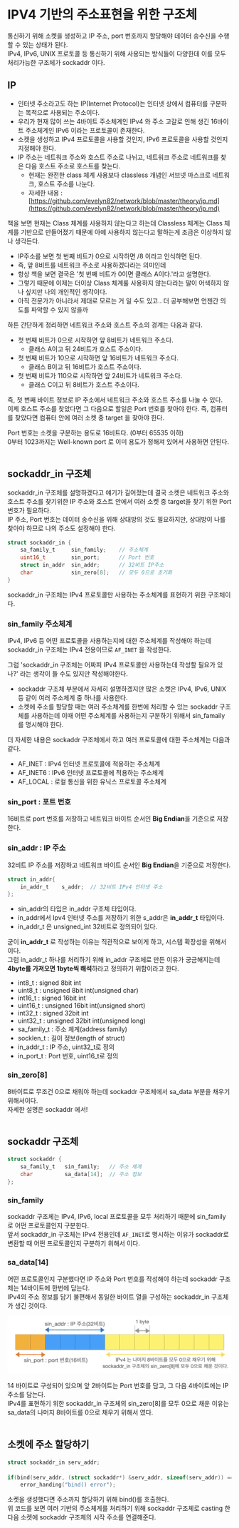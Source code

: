 # IPV4 기반의 주소표현을 위한 구조체

통신하기 위해 소켓을 생성하고 IP 주소, port 번호까지 할당해야 데이터 송수신을 수행할 수 있는 상태가 된다.<br>
IPv4, IPv6, UNIX 프로토콜 등 통신하기 위해 사용되는 방식들이 다양한데 이를 모두 처리가능한 구조체가 sockaddr 이다.<br>

## IP

- 인터넷 주소라고도 하는 IP(Internet Protocol)는 인터넷 상에서 컴퓨터를 구분하는 목적으로 사용되는 주소이다.
- 우리가 현재 많이 쓰는 4바이트 주소체계인 IPv4 와 주소 고갈로 인해 생긴 16바이트 주소체계인 IPv6 이라는 프로토콜이 존재한다.
- 소켓을 생성하고 IPv4 프로토콜을 사용할 것인지, IPv6 프로토콜을 사용할 것인지 지정해야 한다.
- IP 주소는 네트워크 주소와 호스트 주소로 나뉘고, 네트워크 주소로 네트워크를 찾은 다음 호스트 주소로 호스트를 찾는다.
  - 현재는 완전한 class 체계 사용보다 classless 개념인 서브넷 마스크로 네트워크, 호스트 주소를 나눈다.
  - 자세한 내용 : [https://github.com/evelyn82/network/blob/master/theory/ip.md](https://github.com/evelyn82/network/blob/master/theory/ip.md)

책을 보면 현재는 Class 체계를 사용하지 않는다고 하는데 Classless 체계는 Class 체계를 기반으로 만들어졌기 때문에 아예 사용하지 않는다고 말하는게 조금은 이상하지 않나 생각든다.<br>

- IP주소를 보면 첫 번째 비트가 0으로 시작하면 /8 이라고 인식하면 된다.
- 즉, 앞 8비트를 네트워크 주소로 사용하겠다라는 의미인데
- 항상 책을 보면 결국은 '첫 번째 비트가 0이면 클래스 A이다.'라고 설명한다.
- 그렇기 때문에 이제는 더이상 Class 체계룰 사용하지 않는다라는 말이 어색하지 않나 싶지만 나의 개인적인 생각이다.
- 아직 전문가가 아니라서 제대로 모르는 거 일 수도 있고.. 더 공부해보면 언젠간 의도를 파악할 수 있지 않을까

하튼 간단하게 정리하면 네트워크 주소와 호스트 주소의 경계는 다음과 같다.

- 첫 번째 비트가 0으로 시작하면 앞 8비트가 네트워크 주소다. 
  - 클래스 A이고 뒤 24비트가 호스트 주소이다.
- 첫 번째 비트가 10으로 시작하면 앞 16비트가 네트워크 주소다. 
  - 클래스 B이고 뒤 16비트가 호스트 주소이다.
- 첫 번째 비트가 110으로 시작하면 앞 24비트가 네트워크 주소다.
  - 클래스 C이고 뒤 8비트가 호스트 주소이다.

즉, 첫 번째 바이트 정보로 IP 주소에서 네트워크 주소와 호스트 주소를 나눌 수 있다.<br>
이제 호스트 주소를 찾았다면 그 다음으로 할일은 Port 번호를 찾아야 한다. 즉, 컴퓨터를 찾았다면 컴퓨터 안에 여러 소켓 중 target 을 찾아야 한다.<br>

Port 번호는 소켓을 구분하는 용도로 16비트다. (0부터 65535 이하)<br>
0부터 1023까지는 Well-known port 로 이미 용도가 정해져 있어서 사용하면 안된다.<br><br>

## sockaddr_in 구조체

sockaddr_in 구조체를 설명하겠다고 얘기가 길어졌는데 결국 소켓은 네트워크 주소와 호스트 주소를 찾기위한 IP 주소와 호스트 안에서 여러 소켓 중 target을 찾기 위한 Port 번호가 필요하다.<br>
IP 주소, Port 번호는 데이터 송수신을 위해 상대방의 것도 필요하지만, 상대방이 나를 찾아야 하므로 나의 주소도 설정해야 한다.<br>

```c
struct sockaddr_in {
    sa_family_t     sin_family;    // 주소체계
    uint16_t        sin_port;      // Port 번호
    struct in_addr  sin_addr;      // 32비트 IP주소
    char            sin_zero[8];   // 모두 0으로 초기화
}
```

sockaddr_in 구조체는 IPv4 프로토콜만 사용하는 주소체계를 표현하기 위한 구조체이다.<br>

### sin_family 주소체계

IPv4, IPv6 등 어떤 프로토콜을 사용하는지에 대한 주소체계를 작성해야 하는데 sockaddr_in 구조체는 IPv4 전용이므로 ```AF_INET``` 을 작성한다.<br>

그럼 'sockaddr_in 구조체는 어짜피 IPv4 프로토콜만 사용하는데 작성할 필요가 있나?' 라는 생각이 들 수도 있지만 작성해야한다.<br>

- sockaddr 구조체 부분에서 자세히 설명하겠지만 많은 소켓은 IPv4, IPv6, UNIX 등 같이 여러 주소체계 중 하나를 사용한다.
- 소켓에 주소를 할당할 때는 여러 주소체계를 한번에 처리할 수 있는 sockaddr 구조체를 사용하는데 이때 어떤 주소체계를 사용하는지 구분하기 위해서 sin_famaily 를 명시해야 한다.

더 자세한 내용은 sockaddr 구조체에서 하고 여러 프로토콜에 대한 주소체계는 다음과 같다.<br>

- AF_INET : IPv4 인터넷 프로토콜에 적용하는 주소체계
- AF_INET6 : IPv6 인터넷 프로토콜에 적용하는 주소체계
- AF_LOCAL : 로컬 통신을 위한 유닉스 프로토콜 주소체계

### sin_port : 포트 번호

16비트로 port 번호를 저장하고 네트워크 바이트 순서인 **Big Endian**을 기준으로 저장한다.<br>

### sin_addr :  IP 주소

32비트 IP 주소를 저장하고 네트워크 바이트 순서인 **Big Endian**을 기준으로 저장한다.<br>

```c
struct in_addr{
    in_addr_t    s_addr;  // 32비트 IPv4 인터넷 주소
};  
```

- sin_addr의 타입은 in_addr 구조체 타입이다.
- in_addr에서 Ipv4 인터넷 주소를 저장하기 위한 s_addr은 **in_addr_t** 타입이다.
- in_addr_t 은 unsigned_int 32비트로 정의되어 있다.

굳이 **in_addr_t** 로 작성하는 이유는 직관적으로 보이게 하고, 시스템 확장성을 위해서 이다.<br>
그럼 in_addr_t 하나를 처리하기 위해 in_addr 구조체로 만든 이유가 궁금해지는데 **4byte를 가져오면 1byte씩 해석**하라고 정의하기 위함이라고 한다.<br>

- int8_t : signed 8bit int
- uint8_t : unsigned 8bit int(unsigned char)
- int16_t : signed 16bit int
- uint16_t : unsigned 16bit int(unsigned short)
- int32_t : signed 32bit int
- uint32_t : unsigned 32bit int(unsigned long)
- sa_family_t : 주소 체계(address family)
- socklen_t : 길이 정보(length of struct)
- in_addr_t : IP 주소, uint32_t로 정의
- in_port_t : Port 번호, uint16_t로 정의

### sin_zero[8]

8바이트로 무조건 0으로 채워야 하는데 sockaddr 구조체에서 sa_data 부분을 채우기 위해서이다.<br>
자세한 설명은 sockaddr 에서!<br><br>

## sockaddr 구조체

```c
struct sockaddr {
    sa_family_t   sin_family;   // 주소 체계
    char          sa_data[14];  // 주소 정보
};
```

### sin_family

sockaddr 구조체는 IPv4, IPv6, local 프로토콜을 모두 처리하기 때문에 sin_family로 어떤 프로토콜인지 구분한다.<br>
앞서 sockaddr_in 구조체는 IPv4 전용인데 ```AF_INET```로 명시하는 이유가 sockaddr로 변환할 때 어떤 프로토콜인지 구분하기 위해서 이다.<br>

### sa_data[14]

어떤 프로토콜인지 구분했다면 IP 주소와 Port 번호를 작성해야 하는데 sockaddr 구조체는 14바이트에 한번에 담는다.<br>
IPv4의 주소 정보를 담기 불편해서 동일한 바이트 열을 구성하는 sockaddr_in 구조체가 생긴 것이다.<br>

![png](/_img/sockaddr_sa_data14.png) <br>

14 바이트로 구성되어 있으며 앞 2바이트는 Port 번호를 담고, 그 다음 4바이트에는 IP 주소를 담는다.<br>
IPv4를 표현하기 위한 sockaddr_in 구조체의 sin_zero[8]를 모두 0으로 채운 이유는 sa_data의 나머지 8바이트를 0으로 채우기 위해서 였다.<br><br>

## 소켓에 주소 할당하기

```c
struct sockaddr_in serv_addr;

if(bind(serv_addr, (struct sockaddr*) &serv_addr, sizeof(serv_addr)) == -1) 
    error_handing("bind() error");
```

소켓을 생성했다면 주소까지 할당하기 위해 bind()를 호출한다.<br>
위 코드를 보면 여러 기반의 주소체계를 처리하기 위해 sockaddr 구조체로 casting 한 다음 소켓에 sockaddr 구조체의 시작 주소를 연결해준다.<br>